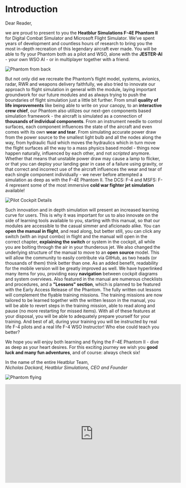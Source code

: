 # Introduction

Dear Reader,

we are proud to present to you the **Heatblur Simulations F-4E Phantom II** for
Digital Combat Simulator and Microsoft Flight Simulator. We’ve spent years of
development and countless hours of research to bring you the most in-depth
recreation of this legendary aircraft ever made. You will be able to fly your
Phantom both as a pilot and WSO, alone with the **JESTER-AI** - your own WSO
AI - or in multiplayer together with a friend.

![Phantom from back](../img/phantom_flying_back.jpg)

But not only did we recreate the Phantom’s flight model, systems, avionics,
radar, RWR and weapons delivery faithfully, we also tried to innovate our
approach to flight simulation in general with the module, laying important
groundwork for our future modules and as always trying to push the boundaries of
flight simulation just a little bit further. From small **quality of life
improvements** like being able to write on your canopy, to an **interactive crew
chief**, our Phantom also utilizes our next-gen components based simulation
framework - the aircraft is simulated as a connection of **thousands of
individual components**. From an instrument needle to control surfaces, each
component influences the state of the aircraft and even comes with its own
**wear and tear**. From simulating accurate power draw from the power source to
the smallest light bulb and all the nodes along the way, from hydraulic fluid
which moves the hydraulics which in turn move the flight surfaces all the way to
a mass physics based model - things now happen naturally, influenced by each
other, and not _scripted_ anymore. Whether that means that unstable power draw
may cause a lamp to flicker, or that you can deploy your landing gear in case of
a failure using gravity, or that correct and incorrect use of the aircraft
influences the wear and tear of each single component individually - we never
before attempted a simulation as deep as with the F-4E Phantom II. The DCS: F-4
and MSFS: F-4 represent some of the most immersive **cold war fighter jet
simulation** available!

![Pilot Cockpit Details](../img/simulation_depth_wide.jpg)

Such innovation and in depth simulation will present an increased learning curve
for users. This is why it was important for us to also innovate on the side of
learning tools available to you, starting with this manual, so that our modules
are accessible to the casual simmer and aficionado alike. You can **open the
manual in flight**, and read along, but better still, you can click any switch
(with an input combo) in flight and the manual will open in the correct chapter,
**explaining the switch** or system in the cockpit, all while you are bolting
through the air in your thunderous jet. We also changed the underlying structure
of the manual to move to an **open source** model. This will allow the community
to easily contribute via GitHub, as two heads (or thousands of them) think
better than one. As an added benefit, readability for the mobile version will be
greatly improved as well. We have hyperlinked many items for you, providing easy
**navigation** between cockpit diagrams and system overviews. Also featured in
the manual are numerous checklists and procedures, and a **"Lessons" section**,
which is planned to be featured with the Early Access Release of the Phantom.
The fully written out lessons will complement the flyable training missions. The
training missions are now tailored to be learned together with the written
lesson in the manual, you will be able to revert steps in the training mission,
able to read along and pause (no more restarting for missed items). With all of
these features at your disposal, you will be able to adequately prepare yourself
for your training. And best of all, during your training you will be instructed
by real life F-4 pilots and a real life F-4 WSO Instructor! Who else could teach
you better?

We hope you will enjoy both learning and flying the F-4E Phantom II - dive as
deep as your heart desires. For this exciting journey we wish you **good luck
and many fun adventures**, and of course: always check six!

In the name of the entire Heatblur Team,\
_Nicholas Dackard, Heatblur Simulations, CEO and Founder_

![Phantom flying](../img/phantom_flying_wide.jpg)

<iframe width="560" height="315" src="https://www.youtube.com/embed/6b6DKfTsc7c?si=brMJfwl6w0z1km5w"
title="DCS: F-4E PHANTOM II - LAUNCH TRAILER" frameborder="0"
allow="accelerometer; autoplay; clipboard-write; encrypted-media; gyroscope; picture-in-picture; web-share"
referrerpolicy="strict-origin-when-cross-origin" allowfullscreen></iframe>
